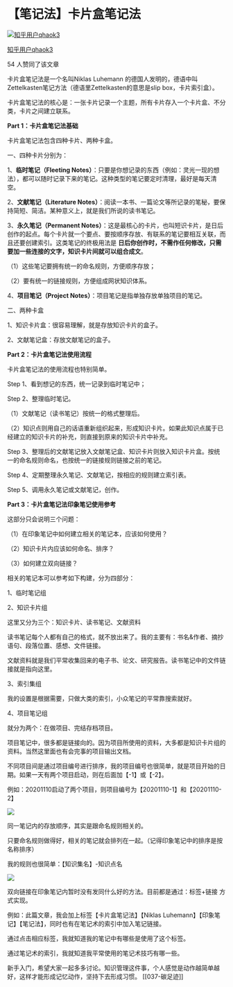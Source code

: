 # 【笔记法】卡片盒笔记法

[![知乎用户qhaok3](https://picx.zhimg.com/v2-abed1a8c04700ba7d72b45195223e0ff_l.jpg?source=172ae18b)](https://www.zhihu.com/people/zhou-zi-xu-78)

[知乎用户qhaok3](https://www.zhihu.com/people/zhou-zi-xu-78)

54 人赞同了该文章

卡片盒笔记法是一个名叫Niklas Luhemann 的德国人发明的，德语中叫Zettelkasten笔记方法（德语里Zettelkasten的意思是slip box，卡片索引盒）。

卡片盒笔记法的核心是：一张卡片记录一个主题，所有卡片存入一个卡片盒、不分类，卡片之间建立联系。

**Part 1：卡片盒笔记法基础**

卡片盒笔记法包含四种卡片、两种卡盒。

一、四种卡片分别为：

1、**临时笔记（Fleeting Notes）**：只要是你想记录的东西（例如：灵光一现的想法），都可以随时记录下来的笔记。这种类型的笔记要定时清理，最好是每天清空。

2、**文献笔记（Literature Notes）**：阅读一本书、一篇论文等所记录的笔秘，要保持简短、简洁。某种意义上，就是我们所说的读书笔记。

3、**永久笔记（Permanent Notes）**：这是最核心的卡片，也叫短识卡片，是日后创作的起点。每个卡片就一个要点、要按顺序存放、有联系的笔记要相互关联，而且还要创建索引。这类笔记的终极用法是 **日后你创作时，不需作任何修改，只需要加一些连接的文字，知识卡片间就可以组合成文**。

（1）这些笔记要拥有统一的命名规则，方便顺序存放；

（2）要有统一的链接规则，方便组成网状知识体系。

4、**项目笔记（Project Notes）**：项目笔记是指单独存放单独项目的笔记。

二、两种卡盒

1、知识卡片盒：很容易理解，就是存放知识卡片的盒子。

2、文献笔记盒：存放文献笔记的盒子。

  

**Part 2：卡片盒笔记法使用流程**

卡片盒笔记法的使用流程也特别简单。

Step 1、看到想记的东西，统一记录到临时笔记中；

Step 2、整理临时笔记。

（1）文献笔记（读书笔记）按统一的格式整理后。

（2）知识点则用自己的话语重新组织起来，形成知识卡片。如果此知识点属于已经建立的知识卡片的补充，则直接到原来的知识卡片中补充。

Step 3、整理后的文献笔记放入文献笔记盒、知识卡片则放入知识卡片盒。按统一的命名规则命名，也按统一的链接规则链接之前的笔记。

Step 4、定期整理永久笔记、文献笔记，按相应的规则建立索引表。

Step 5、调用永久笔记或文献笔记，创作。

  

**Part 3：卡片盒笔记法印象笔记使用参考**

这部分只会说明三个问题：

（1）在印象笔记中如何建立相关的笔记本，应该如何使用？

（2）知识卡片内应该如何命名、排序？

（3）如何建立双向链接？

  

相关的笔记本可以参考如下构建，分为四部分：

1、临时笔记组

2、知识卡片组

这里又分为三个：知识卡片、读书笔记、文献资料

读书笔记每个人都有自己的格式，就不放出来了。我的主要有：书名&作者、摘抄语句、段落位置、感想、文件链接。

文献资料就是我们平常收集回来的电子书、论文、研究报告。读书笔记中的文件链接就是指向这里。

3、索引集组

我的设置是根据需要，只做大类的索引，小众笔记的平常靠搜索就好。

4、项目笔记组

就分为两个：在做项目、完结存档项目。

项目笔记中，很多都是链接向的。因为项目所使用的资料，大多都是知识卡片组的资料。当然这里面也有会完事的项目输出文档。

不同项目间是通过项目编号进行排序，我的项目编号也很简单，就是项目开始的日期。如果一天有两个项目启动，则在后面加【-1】或【-2】。

例如：20201110启动了两个项目，则项目编号为【20201110-1】和【20201110-2】

![](https://pic4.zhimg.com/v2-9a5e55e77bf9e09c9b472f4f32e49f37_b.jpg)

同一笔记内的存放顺序，其实是跟命名规则相关的。

只要命名规则做得好，相关的笔记就会排列在一起。（记得印象笔记中的排序是按名称排序）

我的规则也很简单：【知识集名】-知识点名

![](https://pic1.zhimg.com/v2-ea804287031bbbb5e793ea03c4861590_b.jpg)

双向链接在印象笔记内暂时没有发同什么好的方法。目前都是通过：标签+链接 方式实现。

例如：此篇文章，我会加上标签【卡片盒笔记法】【Niklas Luhemann】【印象笔记】【笔记法】，同时也有在笔记术的索引中加入笔记链接。

通过点击相应标签，我就知道我的笔记中有哪些是使用了这个标签。

通过笔记术的索引，我就知道我平常使用的笔记术技巧有哪一些。

新手入门，希望大家一起多多讨论。知识管理这件事，个人感觉是动作越简单越好，这样才能形成记忆动作，坚持下去形成习惯。
[[037-碳足迹]]